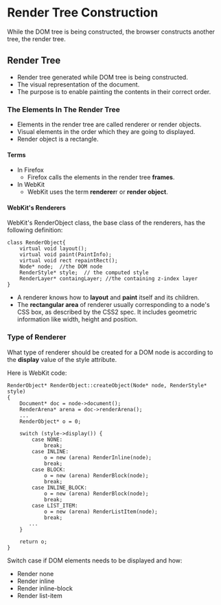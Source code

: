 # Render Tree Construction
While the DOM tree is being constructed, the browser constructs another tree, the render tree. 

## Render Tree
- Render tree generated while DOM tree is being constructed.
- The visual representation of the document.
- The purpose is to enable painting the contents in their correct order.

### The Elements In The Render Tree
- Elements in the render tree are called renderer or render objects.
- Visual elements in the order which they are going to displayed.
- Render object is a rectangle.

#### Terms
- In Firefox
    - Firefox calls the elements in the render tree **frames**. 
- In WebKit
    - WebKit uses the term **renderer**r or **render object**. 

#### WebKit's Renderers
WebKit's RenderObject class, the base class of the renderers, has the following definition:
```
class RenderObject{
    virtual void layout();
    virtual void paint(PaintInfo);
    virtual void rect repaintRect();
    Node* node;  //the DOM node
    RenderStyle* style;  // the computed style
    RenderLayer* containgLayer; //the containing z-index layer
}
```
- A renderer knows how to **layout** and **paint** itself and its children.
- The **rectangular area** of renderer usually corresponding to a node's CSS box, as described by the CSS2 spec. It includes geometric information like width, height and position.

### Type of Renderer
What type of renderer should be created for a DOM node is according to the **display** value of the style attribute.

Here is WebKit code:
```
RenderObject* RenderObject::createObject(Node* node, RenderStyle* style)
{
    Document* doc = node->document();
    RenderArena* arena = doc->renderArena();
    ...
    RenderObject* o = 0;

    switch (style->display()) {
        case NONE:
            break;
        case INLINE:
            o = new (arena) RenderInline(node);
            break;
        case BLOCK:
            o = new (arena) RenderBlock(node);
            break;
        case INLINE_BLOCK:
            o = new (arena) RenderBlock(node);
            break;
        case LIST_ITEM:
            o = new (arena) RenderListItem(node);
            break;
       ...
    }

    return o;
}
```
Switch case if DOM elements needs to be displayed and how: 
- Render none
- Render inline
- Render inline-block
- Render list-item